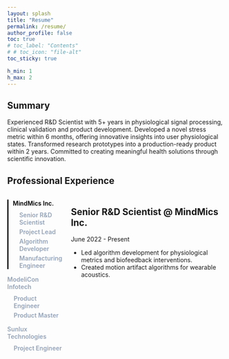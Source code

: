 ```yaml
---
layout: splash
title: "Resume"
permalink: /resume/
author_profile: false
toc: true
# toc_label: "Contents"
# # toc_icon: "file-alt"
toc_sticky: true

h_min: 1
h_max: 2
---
```


<!-- <div class="download-button">
    <a href="/assets/files/JalPanchal_Resume_Mar2025.pdf" class="btn btn--primary btn--large"><i class="fas fa-download"></i> Download PDF Resume</a>
</div> -->


## Summary

Experienced R&D Scientist with 5+ years in physiological signal processing, clinical validation and product development. Developed a novel stress metric within 6 months, offering innovative insights into user physiological states. Transformed research prototypes into a production-ready product within 2 years. Committed to creating meaningful health solutions through scientific innovation.


## Professional Experience
<!-- Resume Page Component -->
<div class="experience-container">
  <div class="company-list">
    <ul>
      <li id="company-1" class="company-item active" onclick="showExperience(1)">
        MindMics Inc.
        <ul class="role-list">
          <li id="role-1-1" onclick="event.stopPropagation(); showRole(1, 1)">Senior R&D Scientist</li>
          <li id="role-1-2" onclick="event.stopPropagation(); showRole(1, 2)">Project Lead</li>
          <li id="role-1-3" onclick="event.stopPropagation(); showRole(1, 3)">Algorithm Developer</li>
          <li id="role-1-4" onclick="event.stopPropagation(); showRole(1, 4)">Manufacturing Engineer</li>
        </ul>
      </li>
      <li id="company-2" class="company-item" onclick="showExperience(2)">
        ModeliCon Infotech
        <ul class="role-list">
          <li id="role-2-1" onclick="event.stopPropagation(); showRole(2, 1)">Product Engineer</li>
          <li id="role-2-2" onclick="event.stopPropagation(); showRole(2, 2)">Product Master</li>
        </ul>
      </li>
      <li id="company-3" class="company-item" onclick="showExperience(3)">
        Sunlux Technologies
        <ul class="role-list">
          <li id="role-3-1" onclick="event.stopPropagation(); showRole(3, 1)">Project Engineer</li>
        </ul>
      </li>
    </ul>
  </div>

  <div class="experience-details">
    <div id="experience-1-1" class="experience-item active">
      <h2>Senior R&D Scientist @ MindMics Inc.</h2>
      <p>June 2022 - Present</p>
      <ul>
        <li>Led algorithm development for physiological metrics and biofeedback interventions.</li>
        <li>Created motion artifact algorithms for wearable acoustics.</li>
      </ul>
    </div>
    <div id="experience-1-2" class="experience-item">
      <h2>Project Lead @ MindMics Inc.</h2>
      <p>2023 - 2024</p>
      <ul>
        <li>Managed multi-disciplinary teams to deliver high-impact projects.</li>
        <li>Coordinated with hardware and software teams for integrated solutions.</li>
      </ul>
    </div>
    <div id="experience-1-3" class="experience-item">
      <h2>Algorithm Developer @ MindMics Inc.</h2>
      <p>2022 - 2023</p>
      <ul>
        <li>Developed signal processing algorithms for physiological monitoring.</li>
        <li>Worked closely with data science teams to optimize models.</li>
      </ul>
    </div>
    <div id="experience-1-4" class="experience-item">
      <h2>Manufacturing Engineer @ MindMics Inc.</h2>
      <p>2023 - 2024</p>
      <ul>
        <li>Established a manufacturing line for TWS earbuds.</li>
        <li>Implemented quality control processes to improve production efficiency.</li>
      </ul>
    </div>
    <div id="experience-2-1" class="experience-item">
      <h2>Product Engineer @ ModeliCon Infotech</h2>
      <p>2017 - 2018</p>
      <ul>
        <li>Designed and shipped the company's first product for real-time simulation and control.</li>
        <li>Integrated industrial control systems with mathematical models for closed-loop testing.</li>
      </ul>
    </div>
    <div id="experience-2-2" class="experience-item">
      <h2>Product Master @ ModeliCon Infotech</h2>
      <p>2017 - 2019</p>
      <ul>
        <li>Designed and shipped the company's first product for real-time simulation and control.</li>
        <li>Integrated industrial control systems with mathematical models for closed-loop testing.</li>
      </ul>
    </div>
    <div id="experience-3-1" class="experience-item">
      <h2>Project Engineer @ Sunlux Technologies</h2>
      <p>2015 - 2017</p>
      <ul>
        <li>Developed control algorithms that improved equipment efficiency by 15%.</li>
        <li>Modeled the internal environment of Indian Navy vessels to optimize performance.</li>
      </ul>
    </div>
  </div>
</div>


<!-- Add this script to handle switching between companies and roles -->
<script>
  function showExperience(companyId) {
    // Deactivate all companies
    document.querySelectorAll('.company-item').forEach(company => {
      company.classList.toggle('active', company.id === `company-${companyId}`);
    });

    // Hide all experience items
    document.querySelectorAll('.experience-item').forEach(item => item.classList.remove('active'));

    // Reset all role highlights
    document.querySelectorAll('.role-list li').forEach(role => role.classList.remove('active-role'));

    // Show the first role of the selected company by default
    const firstRoleButton = document.querySelector(`#company-${companyId} .role-list li:first-child`);
    if (firstRoleButton) {
      const [_, cId, rId] = firstRoleButton.id.split("-");
      const firstRoleItem = document.getElementById(`experience-${cId}-${rId}`);
      if (firstRoleItem) firstRoleItem.classList.add('active');
      firstRoleButton.classList.add('active-role');
    }
  }

  function showRole(companyId, roleId) {
    // Deactivate all experience items
    document.querySelectorAll('.experience-item').forEach(item => item.classList.remove('active'));

    // Highlight the selected role
    document.querySelectorAll('.role-list li').forEach(role => role.classList.remove('active-role'));

    // Show only the selected role
    const selectedRole = document.getElementById(`experience-${companyId}-${roleId}`);
    if (selectedRole) selectedRole.classList.add('active');

    // Highlight the selected role button
    const activeRole = document.getElementById(`role-${companyId}-${roleId}`);
    if (activeRole) activeRole.classList.add('active-role');

    // Ensure the correct company is highlighted
    document.querySelectorAll('.company-item').forEach(company => {
      company.classList.toggle('active', company.id === `company-${companyId}`);
    });
  }

  // Initialize by showing the first company and first role
  window.onload = () => {
    showExperience(1);
  };
</script>
 
<!-- Styles for the component -->
<style>
.experience-container {
  display: flex;
  gap: 20px;
}

.company-list ul {
  list-style: none;
  padding: 0;
}

.company-item {
  margin-bottom: 15px;
  cursor: pointer;
  color: #94a3b8;
  font-weight: 600;
}
.company-item.hover {
  color:rgb(80, 80, 80);
}

.company-item.active {
  color:rgb(0, 0, 0);
  border-left: 3px solid rgb(0, 0, 0);
  padding-left: 10px;
}

.role-list {
  margin-left: 15px;
  margin-top: 10px;
  list-style: none;
  padding-left: 10px;
}

.role-list li {
  color: #94a3b8;
  cursor: pointer;
  margin-bottom: 5px;
}

.role-list li.active-role {
  color:rgb(0, 0, 0);
  font-weight: bold;
}

.role-list li:hover {
  color:rgb(80, 80, 80);
}

.experience-details {
  flex-grow: 1;
}

.experience-item {
  display: none;
}

.experience-item.active {
  display: block;
}


.active-role {
  font-weight: bold;
  color: #007acc;
}
</style>
